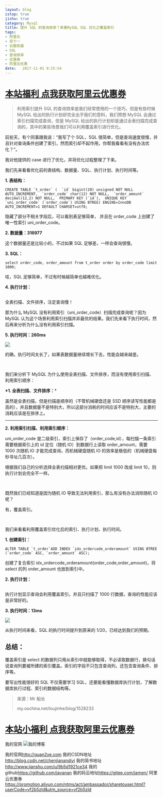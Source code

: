 ```yaml
---
layout: blog
istop: true
jishu: true
category: Mysql
title: 提升 SQL 的查询效率？来看MySQL SQL 优化之覆盖索引
tags:
- 阿里云
- 双十一
- 云服务器
- SQL
- 查询效率
- 优惠券
- 阿里云优惠
date:   2017-11-01 9:25:54
---
```


# **[本站福利 点我获取阿里云优惠券](https://promotion.aliyun.com/ntms/act/ambassador/sharetouser.html?userCode=vf2b5zld&utm_source=vf2b5zld)**

> 利用索引提升 SQL 的查询效率是我们经常使用的一个技巧，但是有些时候 MySQL 给出的执行计划却完全出乎我们的意料，我们预想 MySQL 会通过索引扫描完成查询，但是 MySQL 给出的执行计划却是通过全表扫描完成查询的，其中的某些场景我们可以利用覆盖索引进行优化。

前些天，有个同事跟我说：“我写了个 SQL，SQL 很简单，但是查询速度很慢，并且针对查询条件创建了索引，然而索引却不起作用，你帮我看看有没有办法优化？”。

我对他提供的 case 进行了优化，并将优化过程整理了下来。

我们先来看看优化前的表结构、数据量、SQL、执行计划、执行时间等。

**1. 表结构：**

```
CREATE TABLE `t_order` (  `id` bigint(20) unsigned NOT NULL AUTO_INCREMENT,  `order_code` char(12) NOT NULL,  `order_amount` decimal(12,2) NOT NULL,  PRIMARY KEY (`id`),  UNIQUE KEY `uni_order_code` (`order_code`) USING BTREE) ENGINE=InnoDB AUTO_INCREMENT=1 DEFAULT CHARSET=utf8;
```

隐藏了部分不相关字段后，可以看到表足够简单， 并且在 order_code 上创建了唯一性索引 uni_order_code。

**2. 数据量：316977**

这个数据量还是比较小的，不过如果 SQL 足够差，一样会查询很慢。

**3. SQL：**

```
select order_code, order_amount from t_order order by order_code limit 1000;
```

哇，SQL 足够简单，不过有时候越简单也越难优化。

**4. 执行计划：**

![](data:image/gif;base64,iVBORw0KGgoAAAANSUhEUgAAAAEAAAABCAYAAAAfFcSJAAAADUlEQVQImWNgYGBgAAAABQABh6FO1AAAAABJRU5ErkJggg==)

全表扫描、文件排序，注定查询慢！

那为什么 MySQL 没有利用索引（uni_order_code）扫描完成查询呢？因为 MySQL 认为这个场景利用索引扫描并非最优的结果。我们先来看下执行时间，然后再来分析为什么没有利用索引扫描。

**5. 执行时间：260ms**

![](http://mmbiz.qpic.cn/mmbiz_png/DmibiaFiaAI4B36XmwteZwQUaB5ACyKK34Oxt7CkBSS4vHo6F2bSh8KzkD2iaktjWrR5XZiaJS2OEL3WoicfKR6EBvHw/640?wx_fmt=png&tp=webp&wxfrom=5&wx_lazy=1)

的确，执行时间太长了，如果表数据量继续增长下去，性能会越来越差。

 

我们来分析下 MySQL 为什么使用全表扫描、文件排序，而没有使用索引扫描、利用索引顺序：

**\*1. 全表扫描、文件排序：***

虽然是全表扫描，但是扫描是顺序的（不管机械硬盘还是 SSD 顺序读写性能都是高的），并且数据量不是特别大，所以这部分消耗的时间应该不是特别大，主要的消耗应该是在排序上。

****

**2. 利用索引扫描、利用索引顺序：**

uni_order_code 是二级索引，索引上保存了（order_code,id），每扫描一条索引需要根据索引上的 id 定位（随机 IO）到数据行上读取 order_amount，需要 1000 次随机 IO 才能完成查询，而机械硬盘随机 IO 的效率是极低的（机械硬盘每秒寻址几百次）。

根据我们自己的分析选择全表扫描相对更优。如果把 limit 1000 改成 limit 10，则执行计划会完全不一样。

 

既然我们已经知道是因为随机 IO 导致无法利用索引，那么有没有办法消除随机 IO 呢？

有，覆盖索引。

 

我们来看看利用覆盖索引优化后的索引、执行计划、执行时间。

**1. 创建索引：**

```
ALTER TABLE `t_order`ADD INDEX `idx_ordercode_orderamount` USING BTREE (`order_code` ASC, `order_amount` ASC);
```

创建了复合索引 idx_ordercode_orderamount(order_code,order_amount)，将 select 的列 order_amount 也放到索引中。

**2. 执行计划：**

![](data:image/gif;base64,iVBORw0KGgoAAAANSUhEUgAAAAEAAAABCAYAAAAfFcSJAAAADUlEQVQImWNgYGBgAAAABQABh6FO1AAAAABJRU5ErkJggg==)

执行计划显示查询会利用覆盖索引，并且只扫描了 1000 行数据，查询的性能应该是非常好的。

**3. 执行时间：13ms**

![](http://mmbiz.qpic.cn/mmbiz_png/DmibiaFiaAI4B36XmwteZwQUaB5ACyKK34OuknrshibBXjT6UAt38cwzV1oTAKX4AicRNIxMrZLh1a9PBP8OoLm28jQ/640?wx_fmt=png&tp=webp&wxfrom=5&wx_lazy=1)

从执行时间来看，SQL 的执行时间提升到原来的 1/20，已经达到我们的预期。

## 总结：

覆盖索引是 select 的数据列只用从索引中就能够取得，不必读取数据行，换句话说查询列要被所建的索引覆盖。索引的字段不只包含查询列，还包含查询条件、排序等。

要写出性能很好的 SQL 不仅需要学习 SQL，还要能看懂数据库执行计划，了解数据库执行过程、索引的数据结构等。

> 来源：Mr 船长
>
> my.oschina.net/loujinhe/blog/1528233


# **[本站小福利 点我获取阿里云优惠券](https://promotion.aliyun.com/ntms/act/ambassador/sharetouser.html?userCode=vf2b5zld&utm_source=vf2b5zld)**

我的官网
![我的博客](https://github.com/javanan/javanan.github.io/blob/master/style/images/slifelogo.png?raw=true)

我的官网<http://guan2ye.com>
我的CSDN地址<http://blog.csdn.net/chenjianandiyi>
我的简书地址<http://www.jianshu.com/u/9b5d1921ce34>
我的github<https://github.com/javanan>
我的码云地址<https://gitee.com/jamen/>
阿里云优惠券<https://promotion.aliyun.com/ntms/act/ambassador/sharetouser.html?userCode=vf2b5zld&utm_source=vf2b5zld>


